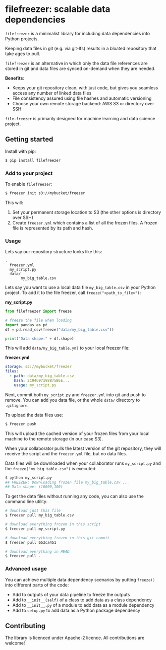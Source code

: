 # filefreezer: scalable data dependencies

`filefreezer` is a minimalist library for including data dependencies into Python projects. 

Keeping data files in git (e.g. via git-lfs) results in a bloated repository that take ages to pull.  

`filefreezer` is an alternative in which only the data file references are stored in git and data files are synced on-demand when they are needed.

**Benefits**:

- Keeps your git repository clean, with just code, but gives you seamless access any number of linked data files 
- File consistency assured using file hashes and automatic versioning
- Choose your own remote storage backend: AWS S3 or directory over SSH

`file-freezer` is primarily designed for machine learning and data science project. 

## Getting started

Install with pip:

```bash
$ pip install filefreezer
```

### Add to your project

To enable `filefreezer`:

```bash
$ freezer init s3://mybucket/freezer
```

This will:
 
1. Set your permanent storage location to S3 (the other options is directory over SSH)
2. Create `freezer.yml` which contains a list of all the frozen files. A frozen file is represented by its path and hash.

### Usage 

Lets say our repository structure looks like this: 

``` 
.
  freezer.yml
  my_script.py
  data/
       my_big_table.csv
```

Lets say you want to use a local data file `my_big_table.csv` in your Python project. To add it to the file freezer, call `freeze("<path_to_file>")`:

**my_script.py**
```python
from filefreezer import freeze

# freeze the file when loading  
import pandas as pd
df = pd.read_csv(freeze("data/my_big_table.csv"))

print("Data shape:" + df.shape)

```

This will add `data/my_big_table.yml` to your local freezer file:

**freezer.yml**
```yaml
storage: s3://mybucket/freezer
files:
  - path: data/my_big_table.csv
    hash: 2C94697198875B6E...
    usage: my_script.py

```

Next, commit both `my_script.py` and `freezer.yml` into git and push to remove. You can add you data file, or the whole `data/` directory to `.gitignore`. 
 
To upload the data files use:

```bash
$ freezer push
```

This will upload the cached version of your frozen files from your local machine to the remote storage (in our case S3). 

When your collaborator pulls the latest version of the git repository, they will receive the script and the `freezer.yml` file, but no data files. 

Data files will be downloaded when your collaborator runs `my_script.py` and the `freeze("my_big_table.csv")` is executed:

```bash
$ python my_script.py
## FREEZER: Downloading frozen file my_big_table.csv ...
## Data shape: (10000,100)
``` 

To get the data files without running any code, you can also use the command line utility:

```bash
# download just this file
$ freezer pull my_big_table.csv

# download everything frozen in this script
$ freezer pull my_script.py

# download everything frozen in this git commit
$ freezer pull 653ca451

# download everything in HEAD
$ freezer pull .
```

### Advanced usage

You can achieve multiple data dependency scenarios by putting `freeze()` into different parts of the code:

- Add to outputs of your data pipeline to freeze the outputs
- Add to `__init__(self)` of a class to add data as a class dependency
- Add to `__init__.py` of a module to add data as a module dependency
- Add to `setup.py` to add data as a Python package dependency

## Contributing

The library is licenced under Apache-2 licence. All contributions are welcome!
   